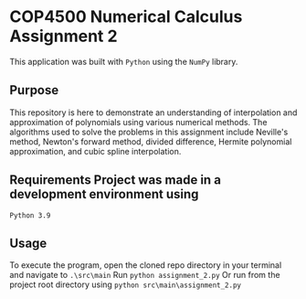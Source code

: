 # COP4500 Numerical Calculus Assignment 2 
This application was built with `Python` using the `NumPy` library. 
## Purpose 
This repository is here to demonstrate an understanding of interpolation and approximation of polynomials using various numerical methods. The algorithms used to solve the problems in this assignment include Neville's method, Newton's forward method, divided difference, Hermite polynomial approximation, and cubic spline interpolation. 
## Requirements Project was made in a development environment using
`Python 3.9` 

## Usage 
To execute the program, open the cloned repo directory in your terminal and navigate to `.\src\main` 
Run
``` python assignment_2.py ``` 
Or run from the project root directory using
``` python src\main\assignment_2.py ```
